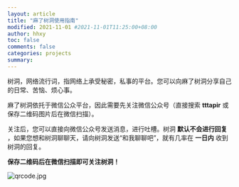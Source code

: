 ```yaml
---
layout: article
title: "麻了树洞使用指南"
modified: 2021-11-01 #2021-11-01T11:25:00+08:00
author: hhxy
toc: false
comments: false
categories: projects
summary: 
---
```


树洞，网络流行词，指网络上承受秘密，私事的平台。您可以向麻了树洞分享自己的日常、苦恼、烦心事。

麻了树洞依托于微信公众平台，因此需要先关注微信公众号（直接搜索 **tttapir** 或保存二维码图片后在微信扫描）。

关注后，您可以直接向微信公众号发送消息，进行吐槽。树洞 **默认不会进行回复** ，如果您想和树洞聊聊天，请向树洞发送“和我聊聊吧”，就有几率在 **一日内** 收到树洞的回复。

**保存二维码后在微信扫描即可关注树洞！**

![qrcode.jpg](https://i.loli.net/2021/11/02/Fd4MIkjWBUOxpSJ.jpg)
